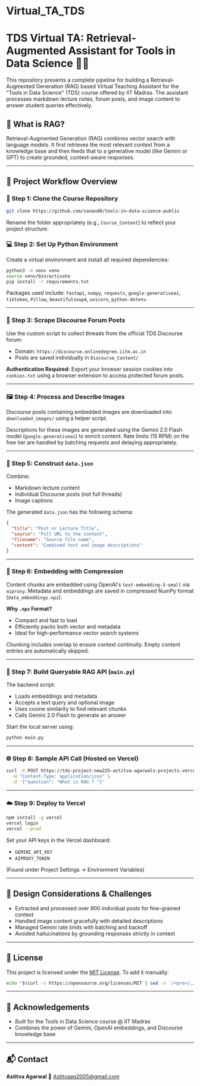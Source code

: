 # Virtual_TA_TDS
# TDS Virtual TA: Retrieval-Augmented Assistant for Tools in Data Science 🤖📘

This repository presents a complete pipeline for building a Retrieval-Augmented Generation (RAG) based Virtual Teaching Assistant for the "Tools in Data Science" (TDS) course offered by IIT Madras. The assistant processes markdown lecture notes, forum posts, and image content to answer student queries effectively.

## 🧠 What is RAG?

Retrieval-Augmented Generation (RAG) combines vector search with language models. It first retrieves the most relevant context from a knowledge base and then feeds that to a generative model (like Gemini or GPT) to create grounded, context-aware responses.

---

## 🚀 Project Workflow Overview

### 🧰 Step 1: Clone the Course Repository

```bash
git clone https://github.com/sanand0/tools-in-data-science-public
```

Rename the folder appropriately (e.g., `Course_Content`) to reflect your project structure.

### 💻 Step 2: Set Up Python Environment

Create a virtual environment and install all required dependencies:

```bash
python3 -m venv venv
source venv/bin/activate
pip install -r requirements.txt
```

Packages used include: `fastapi`, `numpy`, `requests`, `google-generativeai`, `tiktoken`, `Pillow`, `beautifulsoup4`, `uvicorn`, `python-dotenv`.

---

### 📰 Step 3: Scrape Discourse Forum Posts

Use the custom script to collect threads from the official TDS Discourse forum:

* Domain: `https://discourse.onlinedegree.iitm.ac.in`
* Posts are saved individually in `Discourse_Content/`

**Authentication Required:**
Export your browser session cookies into `cookies.txt` using a browser extension to access protected forum posts.

---

### 🖼️ Step 4: Process and Describe Images

Discourse posts containing embedded images are downloaded into `downloaded_images/` using a helper script.

Descriptions for these images are generated using the Gemini 2.0 Flash model (`google.generativeai`) to enrich content. Rate limits (15 RPM) on the free tier are handled by batching requests and delaying appropriately.

---

### 🧾 Step 5: Construct `data.json`

Combine:

* Markdown lecture content
* Individual Discourse posts (not full threads)
* Image captions

The generated `data.json` has the following schema:

```json
{
  "title": "Post or Lecture Title",
  "source": "Full URL to the content",
  "filename": "Source file name",
  "content": "Combined text and image descriptions"
}
```

---

### 🧠 Step 6: Embedding with Compression

Content chunks are embedded using OpenAI's `text-embedding-3-small` via `aiproxy`. Metadata and embeddings are saved in compressed NumPy format (`data_embeddings.npz`).

**Why ********`.npz`******** Format?**

* Compact and fast to load
* Efficiently packs both vector and metadata
* Ideal for high-performance vector search systems

Chunking includes overlap to ensure context continuity. Empty content entries are automatically skipped.

---

### 🧪 Step 7: Build Queryable RAG API (`main.py`)

The backend script:

* Loads embeddings and metadata
* Accepts a text query and optional image
* Uses cosine similarity to find relevant chunks
* Calls Gemini 2.0 Flash to generate an answer

Start the local server using:

```bash
python main.py
```

---

### 🌐 Step 8: Sample API Call (Hosted on Vercel)

```bash
curl -X POST https://tds-project-new225-astitva-agarwals-projects.vercel.app/api/ \
  -H "Content-Type: application/json" \
  -d '{"question": "What is RAG ? "}'
```

---

### ☁️ Step 9: Deploy to Vercel

```bash
npm install -g vercel
vercel login
vercel --prod
```

Set your API keys in the Vercel dashboard:

* `GEMINI_API_KEY`
* `AIPROXY_TOKEN`

(Found under Project Settings → Environment Variables)

---

## 🧠 Design Considerations & Challenges

* Extracted and processed over 900 individual posts for fine-grained context
* Handled image content gracefully with detailed descriptions
* Managed Gemini rate limits with batching and backoff
* Avoided hallucinations by grounding responses strictly in context

---

## 📄 License

This project is licensed under the [MIT License](LICENSE).
To add it manually:

```bash
echo "$(curl -s https://opensource.org/licenses/MIT | sed -n '/<pre>/,/<\/pre>/p' | sed 's/<[^>]*>//g')" > LICENSE
```

---

## 🙌 Acknowledgements

* Built for the Tools in Data Science course @ IIT Madras
* Combines the power of Gemini, OpenAI embeddings, and Discourse knowledge base

---

## 📬 Contact

**Astitva Agarwal**
📧 [Astitvaag2005@gmail.com](mailto:Astitvaag2005@gmail.com)
